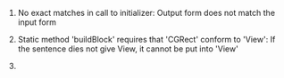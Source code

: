 1. No exact matches in call to initializer:
Output form does not match the input form

2. Static method 'buildBlock' requires that 'CGRect' conform to 'View':
If the sentence dies not give View, it cannot be put into 'View'

3.

